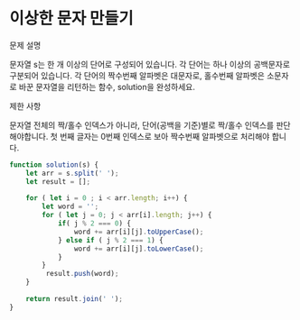 # 이상한 문자 만들기

문제 설명

문자열 s는 한 개 이상의 단어로 구성되어 있습니다. 각 단어는 하나 이상의 공백문자로 구분되어 있습니다. 각 단어의 짝수번째 알파벳은 대문자로, 홀수번째 알파벳은 소문자로 바꾼 문자열을 리턴하는 함수, solution을 완성하세요.

제한 사항

문자열 전체의 짝/홀수 인덱스가 아니라, 단어(공백을 기준)별로 짝/홀수 인덱스를 판단해야합니다.
첫 번째 글자는 0번째 인덱스로 보아 짝수번째 알파벳으로 처리해야 합니다.

```js
function solution(s) {
    let arr = s.split(' ');
    let result = [];
    
    for ( let i = 0 ; i < arr.length; i++) {
        let word = '';
        for ( let j = 0; j < arr[i].length; j++) {
            if( j % 2 === 0) {
                word += arr[i][j].toUpperCase();
            } else if ( j % 2 === 1) {
                word += arr[i][j].toLowerCase();
            }
        }
         result.push(word);
    }
    
    return result.join(' ');
}
```